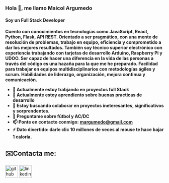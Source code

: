 ### Hola 👋, me llamo Maicol Argumedo

<h4>Soy un Full Stack Developer<h4/>

Cuento con conocimientos en tecnologías como JavaScript, React, Python, Flask, API REST. Orientado a ser pragmático, con una mente de resolución de problemas, trabajo en equipo, eficiencia y comprometido a dar los mejores resultados. También soy técnico superior electrónico con experiencia trabajando con tarjetas de desarrollo Arduino, Raspberry Pi y UDOO. Ser capaz de hacer una diferencia en la vida de las personas a través del código es una hazaña para la que me he preparado. Facilidad para trabajar en equipos multidisciplinarios con metodologías ágiles y scrum. Habilidades de liderazgo, organización, mejora continua y comunicación.
  
- 🔭 Actualmente estoy trabjando en proyectos full Stack
- 🌱 Actualmente estoy aprendiento sobre buenas practicas de desarrollo
- 👯 Estoy buscando colaborar en proyectos ineteresantes, significativos y sorprendentes. 
- 💬 Preguntame sobre fútbol y AC/DC
- 📫 Ponte en contacto conmigo: margumedo@gmail.com
- ⚡ Dato divertido: darle clic 10 millones de veces al mouse te hace bajar 1 caloría.
  

 <h2>✉️Contacta me:</h2>
<p dir="auto"><a href="https://github.com/Margumedo">
  <img src="https://i.ibb.co/3sVvsbq/image.png" alt="github" height="40" style="max-width: 100%;"></a>  <a href="https://www.linkedin.com/in/maicol-argumedo-857407140/" rel="nofollow"><img src="https://ibb.co/T8yt3th" alt="linkedin" height="40" style="max-width: 100%;"></a></p>
  
  
<!--
**Margumedo/margumedo** is a ✨ _special_ ✨ repository because its `README.md` (this file) appears on your GitHub profile.
-->
